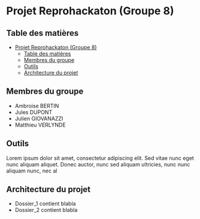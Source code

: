 # Projet Reprohackaton (Groupe 8)

## Table des matières

- [Projet Reprohackaton (Groupe 8)](#projet-reprohackaton-groupe-8)
  - [Table des matières](#table-des-matières)
  - [Membres du groupe](#membres-du-groupe)
  - [Outils](#outils)
  - [Architecture du projet](#architecture-du-projet)

## Membres du groupe

- Ambroise BERTIN
- Jules DUPONT
- Julien GIOVANAZZI
- Matthieu VERLYNDE

## Outils

Lorem ipsum dolor sit amet, consectetur adipiscing elit. Sed vitae nunc eget nunc aliquam aliquet. Donec auctor, nunc sed aliquam ultricies, nunc nunc aliquam nunc, nec al

## Architecture du projet
- Dossier_1 contient blabla
- Dossier_2 contient blabla